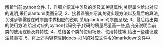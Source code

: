 解析当前python文件.
1、详细介绍其中涉及的类及其关键属性,关键属性给出对应的说明,采用plantuml类图呈现;
2、接着详细介绍其关键实现方法以及背后的算法,关键步骤需要在时序图中做相应的说明,采用plantuml时序图呈现;
3、最后给出类的使用方法,给出对应的python代码例子,代码的质量尽量高一些,能充分说明当前类的使用逻辑及其特性;
4、总结各个类的使用场景、使用特性等,给出一些建议或注意事项.
5、将上述内容整理到docs->ZN的对应文件名的markdown文件中.